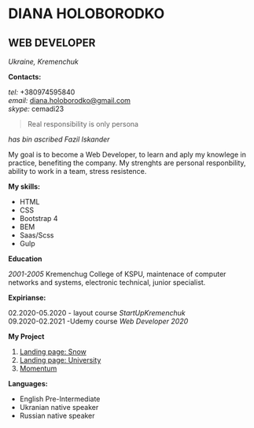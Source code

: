 # DIANA HOLOBORODKO
##  WEB DEVELOPER  
*Ukraine, Kremenchuk*   


**Contacts:**     

*tel:*   +380974595840  
*email:* diana.holoborodko@gmail.com   
*skype:* cemadi23

>
>
>Real responsibility is only persona
>
>

*has bin ascribed Fazil Iskander*   


My goal is to become a Web Developer, to learn and aply my knowlege in practice, benefiting the company. My strenghts are personal responbility, ability to work in a team, stress resistence.


**My skills:**  

* HTML  
* CSS  
* Bootstrap 4  
* BEM  
* Saas/Scss  
* Gulp


**Education** 

_2001-2005_ Kremenchug College of KSPU,
maintenace of computer networks and systems, electronic technical, junior specialist.
 

**Expirianse:**

02.2020-05.2020 - layout course _StartUpKremenchuk_   
09.2020-02.2021 -Udemy course  _Web Developer 2020_  

**My Project**
1. [Landing page: Snow](https://diana2811-university.netlify.app)
2. [Landing page: University](https://diana2811-snow.netlify.app)
3. [Momentum](https://diana2811-momentum.netlify.app)

**Languages:**

- English Pre-Intermediate 
- Ukranian native speaker  
- Russian native speaker